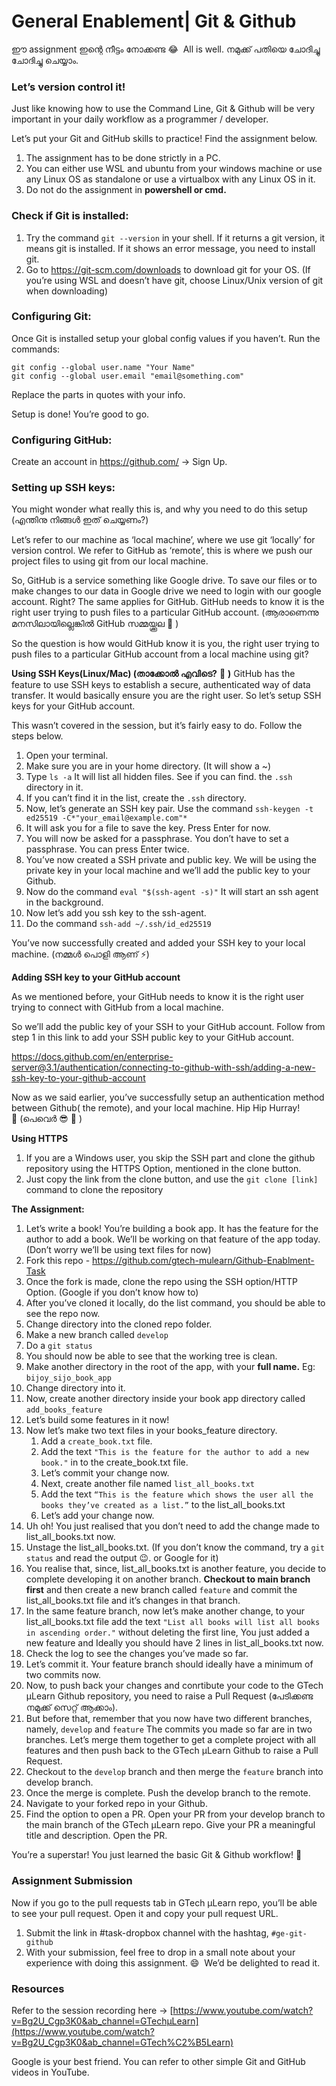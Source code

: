 # General Enablement| Git & Github

ഈ assignment ഇന്റെ നീട്ടം നോക്കണ്ട 😂  All is well. നമുക്ക് പതിയെ ചോദിച്ചു ചോദിച്ചു ചെയ്യാം.

### Let’s version control it!

Just like knowing how to use the Command Line, Git & Github will be very important in your daily workflow as a programmer / developer. 

Let’s put your Git and GitHub skills to practice! Find the assignment below.

1. The assignment has to be done strictly in a PC.
2. You can either use WSL and ubuntu from your windows machine or use any Linux OS as standalone or use a virtualbox with any Linux OS in it.
3. Do not do the assignment in **powershell or cmd.**

### **Check if Git is installed:**

1. Try the command `git --version` in your shell. If it returns a git version, it means git is installed. If it shows an error message, you need to install git.
2. Go to https://git-scm.com/downloads to download git for your OS. (If you’re using WSL and doesn’t have git, choose Linux/Unix version of git when downloading)

### **Configuring Git:**

Once Git is installed setup your global config values if you haven’t. Run the commands:

```
git config --global user.name "Your Name"
git config --global user.email "email@something.com"
```

Replace the parts in quotes with your info.

Setup is done! You’re good to go.

### **Configuring GitHub:**

Create an account in https://github.com/ → Sign Up.

### **Setting up SSH keys:**

You might wonder what really this is, and why you need to do this setup (എന്തിനു നിങ്ങൾ ഇത് ചെയ്യണം?)

Let’s refer to our machine as ‘local machine’, where we use git ‘locally’ for version control. We refer to GitHub as ‘remote’, this is where we push our project files to using git from our local machine.

So, GitHub is a service something like Google drive. To save our files or to make changes to our data in Google drive we need to login with our google account. Right? The same applies for GitHub. GitHub needs to know it is the right user trying to push files to a particular GitHub account. (ആരാണെന്നു മനസിലായില്ലെങ്കിൽ GitHub സമ്മയ്ക്കൂല 🤧 )

So the question is how would GitHub know it is you, the right user trying to push files to a particular GitHub account from a local machine using git?

**Using SSH Keys(Linux/Mac) (താക്കോൽ എവിടെ?** 🤔 **)**
GitHub has the feature to use SSH keys to establish a secure, authenticated way of data transfer. It would basically ensure you are the right user. So let’s setup SSH keys for your GitHub account. 

This wasn’t covered in the session, but it’s fairly easy to do. Follow the steps below.

1. Open your terminal.
2. Make sure you are in your home directory. (It will show a ~)
3. Type `ls -a` It will list all hidden files. See if you can find. the `.ssh` directory in it.
4. If you can’t find it in the list, create the `.ssh` directory.
5. Now, let’s generate an SSH key pair. Use the command
 `ssh-keygen -t ed25519 -C*"your_email@example.com"*`
6. It will ask you for a file to save the key. Press Enter for now.
7. You will now be asked for a passphrase. You don’t have to set a passphrase. You can press Enter twice.
8. You’ve now created a SSH private and public key. We will be using the private key in your local machine and we’ll add the public key to your Github.
9. Now do the command `eval "$(ssh-agent -s)"` It will start an ssh agent in the background.
10. Now let’s add you ssh key to the ssh-agent.
11. Do the command `ssh-add ~/.ssh/id_ed25519` 

You’ve now successfully created and added your SSH key to your local machine. (നമ്മൾ പൊളി ആണ് ⚡)

**Adding SSH key to your GitHub account**

As we mentioned before, your GitHub needs to know it is the right user trying to connect with GitHub from a local machine. 

So we’ll add the public key of your SSH to your GitHub account. Follow from step 1 in this link to add your SSH public key to your GitHub account.

https://docs.github.com/en/enterprise-server@3.1/authentication/connecting-to-github-with-ssh/adding-a-new-ssh-key-to-your-github-account

Now as we said earlier, you’ve successfully setup an authentication method between Github( the remote), and your local machine. Hip Hip Hurray! 🥂 (പെവെർ 😎 💪 )

**Using HTTPS**

1. If you are a Windows user, you skip the SSH part and clone the github repository using the HTTPS Option, mentioned in the clone button.
2. Just copy the link from the clone button, and use the `git clone [link]` command to clone the repository

**The Assignment:**

1. Let’s write a book! You’re building a book app. It has the feature for the author to add a book. We’ll be working on that feature of the app today. (Don’t worry we’ll be using text files for now)
2. Fork this repo - [](https://github.com/gtech-mulearn/Github-Enablment-Task)https://github.com/gtech-mulearn/Github-Enablment-Task
3. Once the fork is made, clone the repo using the SSH option/HTTP Option. (Google if you don’t know how to)
4. After you’ve cloned it locally, do the list command, you should be able to see the repo now.
5. Change directory into the cloned repo folder.
6. Make a new branch called `develop`
7. Do a `git status` 
8. You should now be able to see that the working tree is clean.
9. Make another directory in the root of the app, with your **full name.** Eg: `bijoy_sijo_book_app`
10. Change directory into it. 
11. Now, create another directory inside your book app directory called `add_books_feature` 
12. Let’s build some features in it now!
13. Now let’s make two text files in your books_feature directory.
    1. Add a `create_book.txt` file.
    2. Add the text `"This is the feature for the author to add a new book."` in to the create_book.txt file.
    3. Let’s commit your change now. 
    4. Next, create another file named `list_all_books.txt`
    5. Add the text `“This is the feature which shows the user all the books they’ve created as a list.”` to the list_all_books.txt
    6. Let’s add your change now. 
14. Uh oh! You just realised that you don’t need to add the change made to list_all_books.txt now.
15. Unstage the list_all_books.txt. (If you don’t know the command, try a `git status` and read the output 😉. or Google for it)
16. You realise that, since, list_all_books.txt is another feature, you decide to complete developing it on another branch. **Checkout to main branch first** and then create a new branch called `feature` and commit the list_all_books.txt file and it’s changes in that branch.
17. In the same feature branch, now let’s make another change, to your list_all_books.txt file add the text `"List all books will list all books in ascending order."` without deleting the first line, You just added a new feature and Ideally you should have 2 lines in list_all_books.txt now.
18. Check the log to see the changes you’ve made so far.
19. Let’s commit it. Your feature branch should ideally have a minimum of two commits now. 
20. Now, to push back your changes and conrtibute your code to the GTech µLearn Github repository, you need to raise a Pull Request (പേടിക്കണ്ട നമുക്ക് സെറ്റ് ആക്കാം).
21. But before that, remember that you now have two different branches, namely, `develop` and `feature` The commits you made so far are in two branches. Let’s merge them together to get a complete project with all features and then push back to the GTech µLearn Github to raise a Pull Request.
22. Checkout to the `develop` branch and then merge the `feature` branch into develop branch. 
23. Once the merge is complete. Push the develop branch to the remote.
24. Navigate to your forked repo in your Github.
25. Find the option to open a PR. Open your PR from your develop branch to the main branch of the GTech µLearn repo. Give your PR a meaningful title and description. Open the PR.

You’re a superstar! You just learned the basic Git & Github workflow! 🥳  

### Assignment Submission

Now if you go to the pull requests tab in GTech µLearn repo, you’ll be able to see your pull request. Open it and copy your pull request URL.

1. Submit the link in #task-dropbox channel with the hashtag, `#ge-git-github`
2. With your submission, feel free to drop in a small note about your experience with doing this assignment. 😄  We’d be delighted to read it.

### Resources

Refer to the session recording here → [https://www.youtube.com/watch?v=Bg2U_Cgp3K0&ab_channel=GTechµLearn](https://www.youtube.com/watch?v=Bg2U_Cgp3K0&ab_channel=GTech%C2%B5Learn)

Google is your best friend. You can refer to other simple Git and GitHub videos in YouTube.
